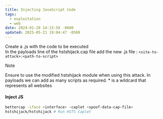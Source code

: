 ```yaml
---
title: Injecting JavaScript Code
tags:
  - exploitation
  - web
date: 2024-01-28 14:15:56 -0600
updated: 2025-05-21 19:04:47 -0500
---
```


Create a .js with the code to be executed  
In the payloads line of the hstshijack.cap file add the new .js file : `<site-to-attack>:<path-to-script>`

 > [!NOTE]
 > Ensure to use the modified hstshijack module when using this attack.
 > In payloads we can add as many scripts as required. * is a wildcard that represents all websites

#### Inject JS

````bash
bettercap -iface <interface> -caplet <spoof-data-cap-file>
hstshijack/hstshijack # Run HSTS Caplet
````
